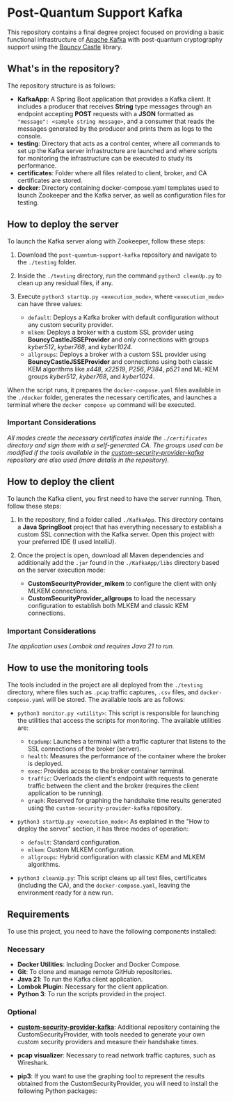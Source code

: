# Post-Quantum Support Kafka

This repository contains a final degree project focused on providing a basic functional infrastructure of [Apache Kafka](https://kafka.apache.org/) with post-quantum cryptography support using the [Bouncy Castle](https://www.bouncycastle.org/) library.

## What's in the repository?

The repository structure is as follows:

- **KafkaApp**: A Spring Boot application that provides a Kafka client. It includes a producer that receives **String** type messages through an endpoint accepting **POST** requests with a **JSON** formatted as `"message": <sample string message>`, and a consumer that reads the messages generated by the producer and prints them as logs to the console.
- **testing**: Directory that acts as a control center, where all commands to set up the Kafka server infrastructure are launched and where scripts for monitoring the infrastructure can be executed to study its performance.
- **certificates**: Folder where all files related to client, broker, and CA certificates are stored.
- **docker**: Directory containing docker-compose.yaml templates used to launch Zookeeper and the Kafka server, as well as configuration files for testing.

## How to deploy the server

To launch the Kafka server along with Zookeeper, follow these steps:

1. Download the `post-quantum-support-kafka` repository and navigate to the `./testing` folder.

2. Inside the `./testing` directory, run the command `python3 cleanUp.py` to clean up any residual files, if any.

3. Execute `python3 startUp.py <execution_mode>`, where `<execution_mode>` can have three values:

    - `default`: Deploys a Kafka broker with default configuration without any custom security provider.
    - `mlkem`: Deploys a broker with a custom SSL provider using **BouncyCastleJSSEProvider** and only connections with groups _kyber512_, _kyber768_, and _kyber1024_.
    - `allgroups`: Deploys a broker with a custom SSL provider using **BouncyCastleJSSEProvider** and connections using both classic KEM algorithms like _x448_, _x22519_, _P256_, _P384_, _p521_ and ML-KEM groups _kyber512_, _kyber768_, and _kyber1024_.

When the script runs, it prepares the `docker-compose.yaml` files available in the `./docker` folder, generates the necessary certificates, and launches a terminal where the `docker compose up` command will be executed.

### Important Considerations

_All modes create the necessary certificates inside the `./certificates` directory and sign them with a self-generated CA. The groups used can be modified if the tools available in the [custom-security-provider-kafka](https://github.com/Ithakua/custom-security-provider-kafka) repository are also used (more details in the repository)._

## How to deploy the client

To launch the Kafka client, you first need to have the server running. Then, follow these steps:

1. In the repository, find a folder called `./KafkaApp`. This directory contains a **Java SpringBoot** project that has everything necessary to establish a custom SSL connection with the Kafka server. Open this project with your preferred IDE (I used IntelliJ).

2. Once the project is open, download all Maven dependencies and additionally add the `.jar` found in the `./KafkaApp/libs` directory based on the server execution mode:
    - **CustomSecurityProvider_mlkem** to configure the client with only MLKEM connections.
    - **CustomSecurityProvider_allgroups** to load the necessary configuration to establish both MLKEM and classic KEM connections.

### Important Considerations

_The application uses Lombok and requires Java 21 to run._

## How to use the monitoring tools

The tools included in the project are all deployed from the `./testing` directory, where files such as `.pcap` traffic captures, `.csv` files, and `docker-compose.yaml` will be stored. The available tools are as follows:

- `python3 monitor.py <utility>`: This script is responsible for launching the utilities that access the scripts for monitoring. The available utilities are:
    - `tcpdump`: Launches a terminal with a traffic capturer that listens to the SSL connections of the broker (server).
    - `health`: Measures the performance of the container where the broker is deployed.
    - `exec`: Provides access to the broker container terminal.
    - `traffic`: Overloads the client's endpoint with requests to generate traffic between the client and the broker (requires the client application to be running).
    - `graph`: Reserved for graphing the handshake time results generated using the `custom-security-provider-kafka` repository.

- `python3 startUp.py <execution_mode>`: As explained in the "How to deploy the server" section, it has three modes of operation:
    - `default`: Standard configuration.
    - `mlkem`: Custom MLKEM configuration.
    - `allgroups`: Hybrid configuration with classic KEM and MLKEM algorithms.

- `python3 cleanUp.py`: This script cleans up all test files, certificates (including the CA), and the `docker-compose.yaml`, leaving the environment ready for a new run.

## Requirements

To use this project, you need to have the following components installed:

### Necessary

- **Docker Utilities**: Including Docker and Docker Compose.
- **Git**: To clone and manage remote GitHub repositories.
- **Java 21**: To run the Kafka client application.
- **Lombok Plugin**: Necessary for the client application.
- **Python 3**: To run the scripts provided in the project.

### Optional

- **[custom-security-provider-kafka](https://github.com/Ithakua/custom-security-provider-kafka)**: Additional repository containing the CustomSecurityProvider, with tools needed to generate your own custom security providers and measure their handshake times.

- **pcap visualizer**: Necessary to read network traffic captures, such as Wireshark.

- **pip3**: If you want to use the graphing tool to represent the results obtained from the CustomSecurityProvider, you will need to install the following Python packages:
